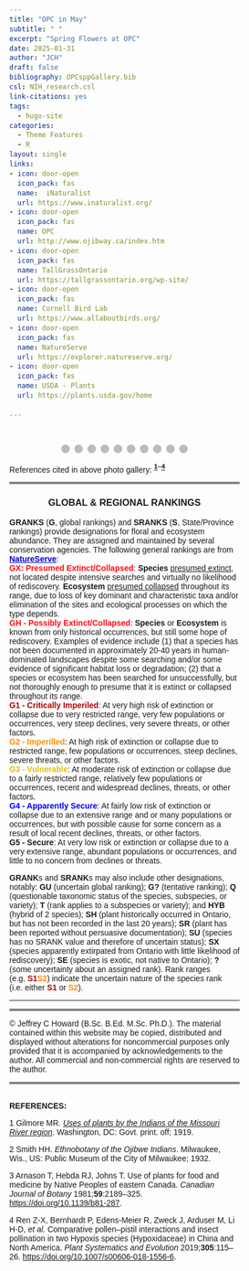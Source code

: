 ```yaml
---
title: "OPC in May"
subtitle: " "
excerpt: "Spring Flowers at OPC"
date: 2025-01-31
author: "JCH"
draft: false
bibliography: OPCsppGallery.bib
csl: NIH_research.csl
link-citations: yes
tags:
  - hugo-site
categories:
  - Theme Features
  - R
layout: single
links:
- icon: door-open
  icon_pack: fas
  name:  iNaturalist
  url: https://www.inaturalist.org/
- icon: door-open
  icon_pack: fas
  name: OPC
  url: http://www.ojibway.ca/index.htm
- icon: door-open
  icon_pack: fas
  name: TallGrassOntario
  url: https://tallgrassontario.org/wp-site/
- icon: door-open
  icon_pack: fas
  name: Cornell Bird Lab
  url: https://www.allaboutbirds.org/
- icon: door-open
  icon_pack: fas
  name: NatureServe
  url: https://explorer.natureserve.org/
- icon: door-open
  icon_pack: fas
  name: USDA - Plants
  url: https://plants.usda.gov/home

---
```


<style type="text/css">
* {box-sizing:border-box}
body {font-family: Verdana, sans-serif; margin:0}
.mySlides {display: none}
img {vertical-align: middle;}

/* ======================= */
/* SlideShow container CSS */
/* ======================= */
.slideshow-container {
  max-width: 500px;
  position: relative;
  margin: auto;
  }
/* ========================== */
/* Hide the images by default */
/* ========================== */
.mySlides {
  display: none;
  }
/* ======================== */
/*  Next & previous buttons */
/* ======================== */
.prev, .next {
  cursor: pointer;
  position: absolute;
  top: 50%;
  width: auto;
  margin-top: -22px;
  padding: 16px;
  color: white;
  font-weight: bold;
  font-size: 18px;
  transition: 0.6s ease;
  border-radius: 0 3px 3px 0;
  user-select: none;
  }
/* ================================ */
/* Position: "next button" to right */
/* ================================ */
.next {
  right: 0;
  border-radius: 3px 0 0 3px;
  }
/* ====================================================== */
/* On hover: black bkgd color with little bit see-through */
/* ====================================================== */
.prev:hover, .next:hover {
  background-color: rgba(0,0,0,0.8);
  }

/* ====================== */
/* Caption Container text */
/* ====================== */
.caption-container {
  font-size: 14px;
  text-align: left;
  background-color: rgb(240,240,240);
  padding: 5px 5px;
  color: white;
}

/* ===================== */
/* Number text (1/10 etc) */
/* ===================== */
.numbertext {
  color: #f2f2f2;
  font-size: 12px;
  padding: 8px 12px;
  position: absolute;
  top: 0;
  }
/* =========================== */
/*   Dots/bullets/indicators   */
/* =========================== */
.dot {
  cursor: pointer;
  height: 15px;
  width: 15px;
  margin: 0 2px;
  background-color: #bbb;
  border-radius: 50%;
  display: inline-block;
  transition: background-color 0.6s ease;
  }
.active, .dot:hover {
  background-color: #717171;
  }

/* ==================== */
/*   Fading animation   */
/* ==================== */
.fade {
  animation-name: fade;
  animation-duration: 1.5s;
  }
@keyframes fade {
  from {opacity: .4}
  to {opacity: 1}
  }

/* =============================== */
/*          CSS for Links          */
/* =============================== */
a.one:link {color: rgb(0, 0, 200);}
a.one:visited {color: rgb(192, 20, 172);}
a.one:hover {color: rgb(255, 20, 100);}

/* ============================== */
/*     CSS for stylizing text     */
/* ============================== */
#Blk { font-weight: bold; color: rgb(0, 0, 0); }
#blk { color: rgb(0, 0, 0); }
#Red { font-weight: bold; color: rgb(255, 10, 20); }
#Dred { font-weight: bold; color: rgb(175, 0, 0); }
#Or { font-weight: bold; color: rgb(255, 140, 0); }
#Gold { font-weight: bold; color: rgb(230, 190, 0); }
#Gr2 { font-weight: bold; color: rgb(25, 150, 25); }
#Teal { font-weight: bold; color: rgb(60, 180, 180); }
#Blue { font-weight: bold; color: blue; }
#Glacialb { font-weight: bold; color: rgb(54, 139, 193); }
#Violet { font-weight: bold; color: rgb(180, 73, 255); }
#Purple { font-weight: bold; color: rgb(150, 0, 255); }
#Magenta { font-weight: bold; color: rgb(255, 0, 255); }
#Salmon { font-weight: bold; color: rgb(255, 140, 160); }
#Silver { font-weight: bold; color: rgb(192, 192, 192); }
#Gray { font-weight: bold; color: rgb(155, 155, 155); }
#Rust { font-weight: bold; color: rgb(183, 65, 14); }
#Dbr { font-weight: bold; color: rgb(100, 20, 20); }
</style>
<!-- Slideshow container -->

<div class="slideshow-container">

<!-- Full-width images with number and caption text -->

<div class="mySlides fade">

<div class="numbertext">

1 / 10

</div>

<img src="images/May2010_BRagwort.jpg" alt="" width="100%"/>

<div class="caption-container">

<p id="caption">
<span id="blk"><i>Packera paupercula</i> (<b>SU</b>, <b>G5</b>), commonly known as <b><a class="one" href="https://www.inaturalist.org/taxa/127945-Packera-paupercula" target="_blank" title="Go to iNaturalist">Balsam Ragwort</a></b>, is a native perennial forb and member of the family <i>Asteraceae</i>. The smooth central green stalk supports a few small stem leaves that are noticeably narrow and frond-like (i.e. lobed half-way or more to the midrib, otherwise known as <b><a class="one" href="https://www.fs.usda.gov/wildflowers/beauty/ferns/structure.shtml" target="_blank" title="Go to USDA">pinnatifid</a></b>).
</span>
</p>

</div>

</div>

<div class="mySlides fade">

<div class="numbertext">

2 / 10

</div>

<img src="images/May2010_CanAnemone.jpg" alt="" width="100%"/>

<div class="caption-container">

<p id="caption">
<span id="blk"><i>Anemonastrum canadense</i> (<b>S5</b>, <b>G5</b>), commonly known as <b><a class="one" href="https://www.inaturalist.org/taxa/881527-Anemonastrum-canadense" target="_blank" title="Go to iNaturalist">Canadian Anemone</a></b> or <b>Meadow Anemone</b>, is a perennial forb and member of the family <i>Ranunculaceae</i>. <b>Gilmore</b> (1919) mentions that First Nations People considered the roots of this plant as “<i>…highly esteemed medicines…it was prescribed for a great many ills, especially wounds…and was used also as a wash for sores affecting the eyes or other parts</i>”.</span>
</p>

</div>

</div>

<div class="mySlides fade">

<div class="numbertext">

3 / 10

</div>

<img src="images/May2010_HBTongue.jpg" alt="" width="100%"/>

<div class="caption-container">

<p id="caption">
<span id="blk"><i>Penstemon hirsutus</i> (<span id="Blue">S4</span>, <b>G5</b>), commonly known as <b><a class="one" href="https://www.inaturalist.org/taxa/166381-Penstemon-hirsutus" target="_blank" title="Go to iNaturalist">Hairy Beardtongue</a></b>, is a native perennial species with hairy erect stems that support small clusters of lavender coloured trumpet-like flowers. Its common name comes from the tufted or “<i>bearded</i>” appearance of the stamen peaking out from under the lips of the slender flowers.</span>
</p>

</div>

</div>

<div class="mySlides fade">

<div class="numbertext">

4 / 10

</div>

<img src="images/May2010_LBFlag.jpg" alt="" width="100%"/>

<div class="caption-container">

<p id="caption">
<span id="blk"><i>Iris versicolor</i> (<b>S5</b>, <b>G5</b>), commonly known as <b><a class="one" href="https://www.inaturalist.org/taxa/48726-Iris-versicolor" target="_blank" title="Go to iNaturalist">Northern Blue Flag</a></b>, is a native perennial forb and member of the family <i>Iridaceae</i> (Irises). The showy blue-violet coloured flower is composed of 3 downward-curving <b>sepals</b> (“<i>falls</i>”), and 3 shorter erect <b>petals</b> (“<i>standards</i>“). Closely perched on top of each <b>sepal</b> is a slightly shorter and less colourful <b>style arm</b> that hides the <b>anther</b> (i.e. male part containing pollen). The wide <b>sepal</b> tips serve as landing pads for bees that then travel between the <b>sepal</b> and roof-like <b>style arm</b> towards the nectar at the centre of the flower. Guided by the hairy yellow central line the bees inevitably come in contact with the pollen. Although the roots are poisonous to humans <b>Gilmore</b> (1919) mentions that First Nations People used parts of the plant as medicine. Specifically the “<i>…rootstock was pulverized and mixed with water, or more often with saliva, and the infusion dropped into the ear to cure earache; it was used also to medicate eye-water. A paste was made to apply to sores and bruises.</i>”</span>
</p>

</div>

</div>

<div class="mySlides fade">

<div class="numbertext">

5 / 10

</div>

<img src="images/May2010_PtBEGrass.jpg" alt="" width="100%"/>

<div class="caption-container">

<p id="caption">
<span id="blk"><i>Sisyrinchium angustifolium</i> (<span id="Blue">S4</span>, <b>G5</b>), commonly known as <b><a class="one" href="https://www.inaturalist.org/taxa/49916-Sisyrinchium-angustifolium" target="_blank" title="Go to iNaturalist">Narrow-leaf-blue-eyed-grass</a></b>, is a petit but pretty native perennial forb and member of the family <i>Iridaceae</i> (Irises). It can be found in moist meadows and open woodland settings.</span>
</p>

</div>

</div>

<div class="mySlides fade">

<div class="numbertext">

6 / 10

</div>

<img src="images/May2010_PussyToes.jpg" alt="" width="100%"/>

<div class="caption-container">

<p id="caption">
<span id="blk"><i>Antennaria neglecta</i> (<b>S5</b>, <b>G5</b>), commonly known as <b><a class="one" href="https://www.inaturalist.org/taxa/127005-Antennaria-neglecta" target="_blank" title="Go to iNaturalist">Field Pussytoes</a></b> or <b>Field cat’s foot</b>, is a small forb and member of the family <i>Asteraceae</i>. This species boasts tight clusters of white “furry” flower heads and small narrow spatula-shaped leaves at its base.</span>
</p>

</div>

</div>

<div class="mySlides fade">

<div class="numbertext">

7 / 10

</div>

<img src="images/May2010_SpGeranium.jpg" alt="" width="100%"/>

<div class="caption-container">

<p id="caption">
<span id="blk"><i>Geranium maculatum</i> L. (<b>S5</b>, <b>G5</b>), commonly known as <b><a class="one" href="https://www.inaturalist.org/taxa/47699-Geranium-maculatum" target="_blank" title="Go to iNaturalist">Spotted Geranium</a></b> or <b>Wood Geranium</b>, is a native perennial of eastern North America that prefers moist woodlands. <b>Smith</b> (1932) mentions that First Nations People (Ojibwe) “<i>use the astringent root for the treatment of <u>flux</u>,</i>” (i.e. inflammation of the <b><a class="one" href="https://my.clevelandclinic.org/health/body/22740-periosteum" target="_blank" title="Go to MayoClinic">periosteum</a></b> of the jaw) “<i>and also for healing a sore mouth</i>”.</span>
</p>

</div>

</div>

<div class="mySlides fade">

<div class="numbertext">

8 / 10

</div>

<img src="images/May2010_TFCynthia.jpg" alt="" width="100%"/>

<div class="caption-container">

<p id="caption">
<span id="blk"><i>Krigia biflora</i> (<span id="Or">S2</span>, <b>G5</b>), commonly known as <b><a class="one" href="https://www.inaturalist.org/taxa/119800-Krigia-biflora" target="_blank" title="Go to iNaturalist">Two-Flower Cynthia</a></b> or <b>Two-flower Dwarf Dandelion</b>, is a native perennial forb and member of the family <i>Asteraceae</i>. The species’ status is imperilled within Ontario and largely unknown in most parts of the eastern US. It can be found in wet meadows and prairies and can be easily identified by the two prominent orange-yellow rayed flower heads atop erect stalks.</span>
</p>

</div>

</div>

<div class="mySlides fade">

<div class="numbertext">

9 / 10

</div>

<img src="images/May2010_WLupine.jpg" alt="" width="100%"/>

<div class="caption-container">

<p id="caption">
<span id="blk"><i>Lupinus perennis</i> (<span id="Or">S2</span><span id="Gold">S3</span>, <b>G5</b>), commonly known as <b><a class="one" href="https://www.inaturalist.org/taxa/81528-Lupinus-perennis" target="_blank" title="Go to iNaturalist">Wild Lupine</a></b> or <b>sundial lupine</b>, is a provincially endangered native perennial forb and member of the family <i>Fabaceae</i>. The leaves of the plant are distinctly palmate in shape with several radiating leaflets. Ecologically the plant serves as an important food resource for the larval stage of many butterfly species, including the globally endangered <b>Karner blue</b> (i.e. <i>Plebejus samuelis</i> caterpillars feed exclusively on lupine leaves).</span>
</p>

</div>

</div>

<div class="mySlides fade">

<div class="numbertext">

10 / 10

</div>

<img src="images/May2010_YStarGrass2.jpg" alt="" width="100%"/>

<div class="caption-container">

<p id="caption">
<span id="blk"><i>Hypoxis hirsuta</i> (<span id="Or">S2</span><span id="Gold">S3</span>, <b>G5</b>), commonly known as <b><a class="one" href="https://www.inaturalist.org/taxa/81797-Hypoxis-hirsuta" target="_blank" title="Go to iNaturalist">Eastern Yellow Star-Grass</a></b>, <b>yellow star flower</b> or <b>common goldstar</b>, is a native perennial plant and member of the family <i>Hypoxidaceae</i>. The brilliant golden flowers of this petit plant sports six petal-like structures, or <b>tepals</b> (arranged in two whorls), as well as six showy arrow-shaped yellow anthers. According to <b>Zong-Xin Ren</b> et al. (2019) these flowers do not produce nectar leaving pollen as the only reward for pollinators (i.e. mostly female native bees). The plant itself can be found in moist meadows and open wooded areas. Occasional one can come across variants that have white flowers (see insert).</span>
</p>

</div>

</div>

<!-- Next and previous buttons -->

<a class="prev" onclick="plusSlides(-1)">❮</a>
<a class="next" onclick="plusSlides(1)">❯</a>

</div>

<br>

<!-- The dots/circles -->

<div style="text-align:center">

<span class="dot" onclick="currentSlide(1)"></span>
<span class="dot" onclick="currentSlide(2)"></span>
<span class="dot" onclick="currentSlide(3)"></span>
<span class="dot" onclick="currentSlide(4)"></span>
<span class="dot" onclick="currentSlide(5)"></span>
<span class="dot" onclick="currentSlide(6)"></span>
<span class="dot" onclick="currentSlide(7)"></span>
<span class="dot" onclick="currentSlide(8)"></span>
<span class="dot" onclick="currentSlide(9)"></span>
<span class="dot" onclick="currentSlide(10)"></span>

</div>

<!-- Java Script -->
<script>
<!-- Show first slide -->
let slideIndex = 1;
showSlides(slideIndex);
<!-- calling function to move to nth slide and show that slide. -->
function plusSlides(n) {
  showSlides(slideIndex += n);
  }
<!-- Sets slideIndex to n and then shows the nth slide. -->
function currentSlide(n) {
  showSlides(slideIndex = n);
  }
<!-- Inside showSlides function declare an empty variable i -->
<!-- Look in HTML for elements with class designations mySlides and dot -->
<!-- If end of list is reached set slideIndex back to 1. -->
<!-- If go backwards past first slide go to end slide (slides.length) -->
<!-- then set the display style of all slides to none (n = 0) -->
<!-- to remove all slides from the DOM (hides them) -->
function showSlides(n) {
  let i;
  let slides = document.getElementsByClassName("mySlides");
  let dots = document.getElementsByClassName("dot");
  if (n > slides.length) {slideIndex = 1}    
  if (n < 1) {slideIndex = slides.length}
  for (i = 0; i < slides.length; i++) {
    slides[i].style.display = "none";  
  }
<!-- Remove "active" class from all elements with "dot" as their class -->
  for (i = 0; i < dots.length; i++) {
    dots[i].className = dots[i].className.replace(" active", "");
  }
<!-- Set display style of slideIndex - 1 to block, -->
<!-- making it effectively visible (previously set to 'none') -->
<!-- and add active class to the dot of index slideIndex-1. -->
  slides[slideIndex-1].style.display = "block";  
  dots[slideIndex-1].className += " active";
  }
</script>

References cited in above photo gallery: <b><sup>[1](#ref-gilmore_uses_1919)–[4](#ref-ren_comparative_2019)</sup></b>

<hr style="border:2px solid gray">

<div align="center">

<h3>
GLOBAL & REGIONAL RANKINGS
</h3>

</div>

**GRANKS** (**G**, global rankings) and **SRANKS** (**S**, State/Province rankings) provide designations for floral and ecosystem abundance. They are assigned and maintained by several conservation agencies. The following general rankings are from **<a class="one" href="https://explorer.natureserve.org/AboutTheData/DataTypes/ConservationStatusCategories" target="_blank" title="Go to NatureServe">NatureServe</a>**:  
<span id="Red">GX: Presumed Extinct/Collapsed</span>: **Species** <u>presumed extinct</u>, not located despite intensive searches and virtually no likelihood of rediscovery. **Ecosystem** <u>presumed collapsed</u> throughout its range, due to loss of key dominant and characteristic taxa and/or elimination of the sites and ecological processes on which the type depends.  
<span id="Red">GH - Possibly Extinct/Collapsed</span>: **Species** or **Ecosystem** is known from only historical occurrences, but still some hope of rediscovery. Examples of evidence include (1) that a species has not been documented in approximately 20-40 years in human-dominated landscapes despite some searching and/or some evidence of significant habitat loss or degradation; (2) that a species or ecosystem has been searched for unsuccessfully, but not thoroughly enough to presume that it is extinct or collapsed throughout its range.  
<span id="Dred">G1 - Critically Imperiled</span>: At very high risk of extinction or collapse due to very restricted range, very few populations or occurrences, very steep declines, very severe threats, or other factors.  
<span id="Or">G2 - Imperilled</span>: At high risk of extinction or collapse due to restricted range, few populations or occurrences, steep declines, severe threats, or other factors.  
<span id="Gold">G3 - Vulnerable</span>: At moderate risk of extinction or collapse due to a fairly restricted range, relatively few populations or occurrences, recent and widespread declines, threats, or other factors.  
<span id="Blue">G4 - Apparently Secure</span>: At fairly low risk of extinction or collapse due to an extensive range and or many populations or occurrences, but with possible cause for some concern as a result of local recent declines, threats, or other factors.  
<b>G5 - Secure</b>: At very low risk or extinction or collapse due to a very extensive range, abundant populations or occurrences, and little to no concern from declines or threats.

**GRANK**s and **SRANK**s may also include other designations, notably: **GU** (uncertain global ranking); **G?** (tentative ranking); **Q** (questionable taxonomic status of the species, subspecies, or variety); **T** (rank applies to a subspecies or variety); and **HYB** (hybrid of 2 species); **SH** (plant historically occurred in Ontario, but has not been recorded in the last 20 years); **SR** (plant has been reported without persuasive documentation); **SU** (species has no SRANK value and therefore of uncertain status); **SX** (species apparently extirpated from Ontario with little likelihood of rediscovery); **SE** (species is exotic, not native to Ontario); **?** (some uncertainty about an assigned rank). Rank ranges (e.g. <span id="Dred">S1</span><span id="Or">S2</span>) indicate the uncertain nature of the species rank (i.e. either <span id="Dred">S1</span> or <span id="Or">S2</span>).

------------------------------------------------------------------------

<hr style="border:2px solid gray">
<!--------------------------------------------------------------------->

© Jeffrey C Howard (B.Sc. B.Ed. M.Sc. Ph.D.). The material contained within this website may be copied, distributed and displayed without alterations for noncommercial purposes only provided that it is accompanied by acknowledgements to the author. All commercial and non-commercial rights are reserved to the author.  
<!--------------------------------------------------------------------->

<hr style="border:2px solid gray">

<a id="Refs"></a>  
**REFERENCES:**

<script src='https://storage.ko-fi.com/cdn/scripts/overlay-widget.js'></script>
<script>
  kofiWidgetOverlay.draw('jch274202227', {
    'type': 'floating-chat',
    'floating-chat.donateButton.text': 'Help Support',
    'floating-chat.donateButton.background-color': '#00b9fe',
    'floating-chat.donateButton.text-color': '#fff'
  });
</script>

<div id="refs" class="references csl-bib-body" entry-spacing="0">

<div id="ref-gilmore_uses_1919" class="csl-entry">

<span class="csl-left-margin">1 </span><span class="csl-right-inline">Gilmore MR. *[Uses of plants by the Indians of the Missouri River region](https://doi.org/10.5962/bhl.title.32507)*. Washington, DC: Govt. print. off; 1919.</span>

</div>

<div id="ref-smith_ethnobotany_1932" class="csl-entry">

<span class="csl-left-margin">2 </span><span class="csl-right-inline">Smith HH. *Ethnobotany of the Ojibwe Indians*. Milwaukee, Wis., US: Public Museum of the City of Milwaukee; 1932.</span>

</div>

<div id="ref-arnason_use_1981" class="csl-entry">

<span class="csl-left-margin">3 </span><span class="csl-right-inline">Arnason T, Hebda RJ, Johns T. Use of plants for food and medicine by Native Peoples of eastern Canada. *Canadian Journal of Botany* 1981;**59**:2189–325. <https://doi.org/10.1139/b81-287>.</span>

</div>

<div id="ref-ren_comparative_2019" class="csl-entry">

<span class="csl-left-margin">4 </span><span class="csl-right-inline">Ren Z-X, Bernhardt P, Edens-Meier R, Zweck J, Arduser M, Li H-D, *et al.* Comparative pollen–pistil interactions and insect pollination in two Hypoxis species (Hypoxidaceae) in China and North America. *Plant Systematics and Evolution* 2019;**305**:115–26. <https://doi.org/10.1007/s00606-018-1556-6>.</span>

</div>

</div>
